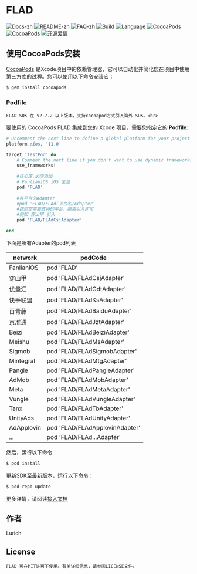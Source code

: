# FLAD

 [![Docs-zh](https://shields.io/badge/Docs-中文-blue?logo=Read%20The%20Docs)](https://xiaofu666.github.io/static/html/iOS-SDK-对接文档.html)
 [![README-zh](https://shields.io/badge/README-中文-blue)](README.md)
 [![FAQ-zh](https://shields.io/badge/FAQ-中文-blue?logo=Read%20The%20Docs)](https://xiaofu666.github.io/static/html/iOS-SDK-对接文档.html?#faq)
 [![Build](https://img.shields.io/badge/build-passing-brightgreen)](https://github.com/Mediatom/Funlink_iOS.git)
 [![Language](https://img.shields.io/badge/Language-Objective--C-FF7F24.svg?style=flat)](https://github.com/Mediatom/Funlink_iOS.git)
 [![CocoaPods](https://img.shields.io/cocoapods/p/FLAD.svg)](https://github.com/Mediatom/Funlink_iOS.git)
 [![CocoaPods](https://img.shields.io/cocoapods/v/FLAD.svg)](https://github.com/Mediatom/Funlink_iOS.git)
 [![开源爱情](https://badges.frapsoft.com/os/mit/mit.svg?v=102)](https://github.com/Mediatom/Funlink_iOS.git)

## 使用CocoaPods安装


[CocoaPods](https://cocoapods.org) 是Xcode项目中的依赖管理器，它可以自动化并简化您在项目中使用第三方库的过程。您可以使用以下命令安装它：

```ruby
$ gem install cocoapods
```

### Podfile

    FLAD SDK 在 V2.7.2 以上版本，支持cocoapod方式引入海外 SDK。<br>

要使用的 CocoaPods FLAD 集成到您的 Xcode 项目，需要您指定它的 **Podfile**:<br>

```ruby
# Uncomment the next line to define a global platform for your project
platform :ios, '11.0'

target 'testPod' do
    # Comment the next line if you don't want to use dynamic frameworks
    use_frameworks!
    
    #核心库,必须添加
    # FanlianiOS iOS 主包
    pod 'FLAD'
    
    #各平台的Adapter
    #pod 'FLAD/FLAd(平台名)Adapter'
    #按照您需要支持的平台，按需引入即可
    #例如 穿山甲 引入
    pod 'FLAD/FLAdCsjAdapter'
  
end
```

下面是所有Adapter的pod列表

|network|podCode|
|---|---|
|FanlianiOS|    pod 'FLAD' |
|穿山甲|       pod 'FLAD/FLAdCsjAdapter' |
|优量汇|       pod 'FLAD/FLAdGdtAdapter' |
|快手联盟|     pod 'FLAD/FLAdKsAdapter' |
|百青藤|       pod 'FLAD/FLAdBaiduAdapter' |
|京准通|       pod 'FLAD/FLAdJztAdapter' |
|Beizi|       pod 'FLAD/FLAdBeiziAdapter' |
|Meishu|      pod 'FLAD/FLAdMsAdapter' |
|Sigmob|      pod 'FLAD/FLAdSigmobAdapter' |
|Mintegral|   pod 'FLAD/FLAdMtgAdapter' |
|Pangle|      pod 'FLAD/FLAdPangleAdapter' |
|AdMob|       pod 'FLAD/FLAdMobAdapter' |
|Meta|        pod 'FLAD/FLAdMetaAdapter' |
|Vungle|      pod 'FLAD/FLAdVungleAdapter' |
|Tanx|        pod 'FLAD/FLAdTbAdapter' |
|UnityAds|    pod 'FLAD/FLAdUnityAdapter' |
|AdApplovin|  pod 'FLAD/FLAdApplovinAdapter' |
|...|  pod 'FLAD/FLAd...Adapter' |


然后，运行以下命令：

```ruby
$ pod install
```

更新SDK至最新版本，运行以下命令：

```ruby
$ pod repo update
```

更多详情，请阅读[接入文档](https://xiaofu666.github.io/static/html/iOS-SDK-对接文档.html)

## 作者

Lurich

## License

    FLAD 可在MIT许可下使用。有关详细信息，请参阅LICENSE文件。

